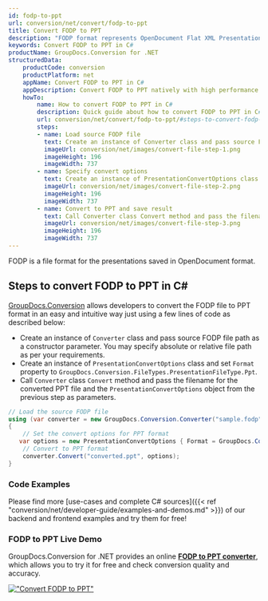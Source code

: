 ```yaml
---
id: fodp-to-ppt
url: conversion/net/convert/fodp-to-ppt
title: Convert FODP to PPT
description: "FODP format represents OpenDocument Flat XML Presentation with .fodp extension. Learn how to convert FODP to PPT file programmatically in C# language using GroupDocs.Conversion for .NET library."
keywords: Convert FODP to PPT in C#
productName: GroupDocs.Conversion for .NET
structuredData:
    productCode: conversion
    productPlatform: net
    appName: Convert FODP to PPT in C#
    appDescription: Convert FODP to PPT natively with high performance using C# language and server side GroupDocs.Conversion for .NET APIs, without the use of any software like Microsoft or Open Office.
    howTo:
        name: How to convert FODP to PPT in C# 
        description: Quick guide about how to convert FODP to PPT in C# with high performance and accuracy.
        url: conversion/net/convert/fodp-to-ppt/#steps-to-convert-fodp-to-ppt-in-c
        steps:
        - name: Load source FODP file 
          text: Create an instance of Converter class and pass source FODP file path as a constructor parameter. You may specify absolute or relative file path as per your requirements. 
          imageUrl: conversion/net/images/convert-file-step-1.png
          imageHeight: 196
          imageWidth: 737
        - name: Specify convert options 
          text: Create an instance of PresentationConvertOptions class.
          imageUrl: conversion/net/images/convert-file-step-2.png
          imageHeight: 196
          imageWidth: 737
        - name: Convert to PPT and save result 
          text: Call Converter class Convert method and pass the filename for the converted HTML file and the PresentationConvertOptions object from the previous step as parameters.
          imageUrl: conversion/net/images/convert-file-step-3.png
          imageHeight: 196
          imageWidth: 737
---
```


FODP is a file format for the presentations saved in OpenDocument format.

## Steps to convert FODP to PPT in C#

[GroupDocs.Conversion](https://products.groupdocs.com/conversion/net) allows developers to convert the FODP file to PPT format in an easy and intuitive way just using a few lines of code as described below:

* Create an instance of `Converter` class and pass source FODP file path as a constructor parameter. You may specify absolute or relative file path as per your requirements. 
* Create an instance of `PresentationConvertOptions` class and set `Format` property to `GroupDocs.Conversion.FileTypes.PresentationFileType.Ppt`.
* Call `Converter` class `Convert` method and pass the filename for the converted PPT file and the `PresentationConvertOptions` object from the previous step as parameters.

```csharp
// Load the source FODP file
using (var converter = new GroupDocs.Conversion.Converter("sample.fodp"))
{
    // Set the convert options for PPT format
   var options = new PresentationConvertOptions { Format = GroupDocs.Conversion.FileTypes.PresentationFileType.Ppt };
    // Convert to PPT format
    converter.Convert("converted.ppt", options);
}
```

### Code Examples

Please find more [use-cases and complete C# sources]({{< ref "conversion/net/developer-guide/examples-and-demos.md" >}}) of our backend and frontend examples and try them for free!

### FODP to PPT Live Demo

GroupDocs.Conversion for .NET provides an online [**FODP to PPT converter**](https://products.groupdocs.app/conversion/fodp-to-ppt), which allows you to try it for free and check conversion quality and accuracy.

[!["Convert FODP to PPT"](conversion/net/images/convert-to-ppt/convert-fodp-to-ppt.png)](https://products.groupdocs.app/conversion/fodp-to-ppt)